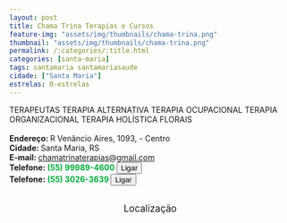 ```yaml
---
layout: post
title: Chama Trina Terapias e Cursos
feature-img: "assets/img/thumbnails/chama-trina.png"
thumbnail: "assets/img/thumbnails/chama-trina.png"
permalink: /:categories/:title.html
categories: [santa-maria]
tags: santamaria santamariasaude
cidade: ["Santa Maria"]
estrelas: 0-estrelas
---
```

TERAPEUTAS TERAPIA ALTERNATIVA TERAPIA OCUPACIONAL TERAPIA ORGANIZACIONAL TERAPIA HOLÍSTICA FLORAIS<!-- more -->
 <br/>
 <br/>
<b>Endereço: </b>R Venâncio Aires, 1093, - Centro<br />
<b>Cidade: </b>Santa Maria, RS<br />
<b>E-mail: </b>chamatrinaterapias@gmail.com<br />
<b>Telefone: <span style="color: #00ab3a;">(55) 99989-4600</span> <a href="tel:55999894600"><button class="ligar">Ligar</button></a></b><br />
<b>Telefone: <span style="color: #00ab3a;">(55) 3026-3639</span> <a href="tel:5530263639"><button class="ligar">Ligar</button></a></b><br />
<br />
<style>
      #map {
        height: 400px;
        width: 100%;
       }
    </style>

<div style="font-size: larger; text-align: center;">
Localização</div>
<div id="map">
<script>
      function initMap() {
        var uluru = {lat: -29.6874034, lng: -53.8153521};
        var map = new google.maps.Map(document.getElementById('map'), {
          zoom: 17,
          center: uluru
        });
        var marker = new google.maps.Marker({
          position: uluru,
          map: map
        });
      }
    </script>
    <script async="" defer="" src="https://maps.googleapis.com/maps/api/js?key=AIzaSyDDc8SHLmOesJRaXCW0fZ2ST09W4s0ME5g&amp;callback=initMap">
    </script>
</div>

